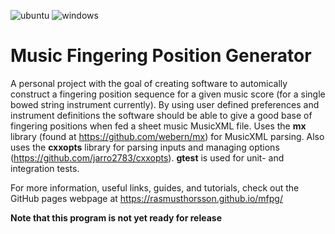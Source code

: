 ![ubuntu](https://github.com/rasmusthorsson/mfpg/actions/workflows/ubuntu.yml/badge.svg)
![windows](https://github.com/rasmusthorsson/mfpg/actions/workflows/windows.yml/badge.svg)

# Music Fingering Position Generator

A personal project with the goal of creating software to automically construct a 
fingering position sequence for a given	music score (for a single bowed string 
instrument currently). By using user defined preferences and instrument definitions 
the software should be able to give a good base of fingering positions when fed a sheet 
music MusicXML file. Uses the **mx** library (found at https://github.com/webern/mx) for 
MusicXML parsing. Also uses the **cxxopts** library for parsing inputs and managing
options (https://github.com/jarro2783/cxxopts). **gtest** is used for unit- and integration
tests.

For more information, useful links, guides, and tutorials, check out the GitHub pages 
webpage at https://rasmusthorsson.github.io/mfpg/

**Note that this program is not yet ready for release**
